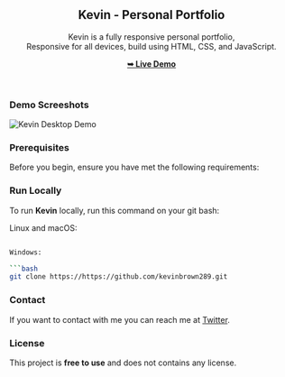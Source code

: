 <div align="center">
  

  <br />
  <br />

  <h2 align="center">Kevin - Personal Portfolio</h2>

 Kevin is a fully responsive personal portfolio, <br />Responsive for all devices, build using HTML, CSS, and JavaScript.

  <a href="https://https://github.com/kevinbrown289.git/"><strong>➥ Live Demo</strong></a>

</div>

<br />

### Demo Screeshots

![Kevin Desktop Demo](./readme-images/desktop.png "Desktop Demo")

### Prerequisites

Before you begin, ensure you have met the following requirements:

### Run Locally

To run **Kevin** locally, run this command on your git bash:

Linux and macOS:

```bash

Windows:

```bash
git clone https://https://github.com/kevinbrown289.git
```

### Contact

If you want to contact with me you can reach me at [Twitter](https://www.twitter.com/Kode_plux).

### License

This project is **free to use** and does not contains any license.
